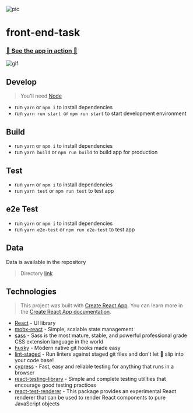 ![pic](https://cdn.shopify.com/s/files/1/0259/0235/0426/articles/kuhnenagel-logo.png?v=1597992110)

# front-end-task

### [🚀 See the app in action 🚀](https://kuehne-nagel-task.netlify.app)

![gif](https://user-images.githubusercontent.com/34713212/163764366-dfca7494-79b5-4317-a459-211e6eddd907.gif)

## Develop

> You'll need [Node](https://nodejs.org/en/)

- run `yarn` or `npm i` to install dependencies
- run `yarn run start `or `npm run start` to start development environment

## Build

- run `yarn` or `npm i` to install dependencies
- run `yarn build` or `npm run build` to build app for production

## Test

- run `yarn` or `npm i` to install dependencies
- run `yarn test` or `npm run test` to test app

## e2e Test

- run `yarn` or `npm i` to install dependencies
- run `yarn e2e-test` or `npm run e2e-test` to test app

## Data

Data is available in the repository
> Directory [link](https://github.com/ffcabbar/front-end-task/blob/main/src/api/data.ts)

## Technologies

> This project was built with
> [Create React App](https://github.com/facebook/create-react-app). You can
> learn more in the
> [Create React App documentation](https://facebook.github.io/create-react-app/docs/getting-started).

- [React](https://reactjs.org/) - UI library
- [mobx-react](https://mobx.js.org/react-integration.html) - Simple, scalable state management
- [sass](https://sass-lang.com/) - Sass is the most mature, stable, and powerful professional grade CSS extension language in the world
- [husky](https://typicode.github.io/husky/#/) - Modern native git hooks made easy
- [lint-staged](https://github.com/okonet/lint-staged) - Run linters against staged git files and don't let 💩 slip into your code base!
- [cypress](https://www.cypress.io/) - Fast, easy and reliable testing for anything that runs in a browser
- [react-testing-library](https://testing-library.com/docs/react-testing-library/intro/) - Simple and complete testing utilities that encourage good testing practices
- [react-test-renderer](https://reactjs.org/docs/test-renderer.html) - This package provides an experimental React renderer that can be used to render React components to pure JavaScript objects
